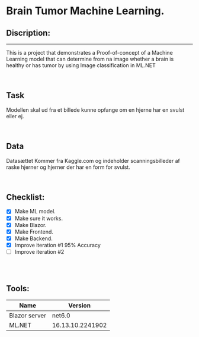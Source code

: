 # Brain Tumor Machine Learning.


## Discription:
---
This is a project that demonstrates a Proof-of-concept of a Machine Learning model that can determine from na image whether a brain is healthy or has tumor by using 
Image classification in ML.NET

<br>

## Task

Modellen skal ud fra et billede kunne opfange om en hjerne har en svulst eller ej.

<br>

## Data

Datasættet Kommer fra Kaggle.com og indeholder scanningsbilleder af raske hjerner og hjerner der har en form for svulst.

<br>

## Checklist:
- [x] Make ML model.
- [x] Make sure it works.
- [x] Make Blazor.
- [x] Make Frontend.
- [x] Make Backend.
- [x] Improve iteration #1 95% Accuracy
- [ ] Improve iteration #2

<br>



<br>

## Tools:

| Name      | Version   |
|-----------|-----------|
| Blazor server | net6.0|
| ML.NET | 16.13.10.2241902 |
